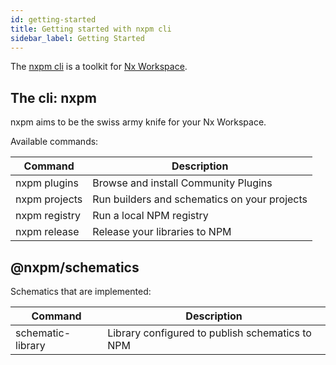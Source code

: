 ```yaml
---
id: getting-started
title: Getting started with nxpm cli
sidebar_label: Getting Started
---
```


The [nxpm cli](https://www.npmjs.com/package/nxpm) is a toolkit for [Nx Workspace](https://github.com/nrwl/nx/).

## The cli: nxpm

nxpm aims to be the swiss army knife for your Nx Workspace.

Available commands:

| Command       | Description                                  |
| ------------- | -------------------------------------------- |
| nxpm plugins  | Browse and install Community Plugins         |
| nxpm projects | Run builders and schematics on your projects |
| nxpm registry | Run a local NPM registry                     |
| nxpm release  | Release your libraries to NPM                |

## @nxpm/schematics

Schematics that are implemented:

| Command           | Description                                     |
| ----------------- | ----------------------------------------------- |
| schematic-library | Library configured to publish schematics to NPM |
